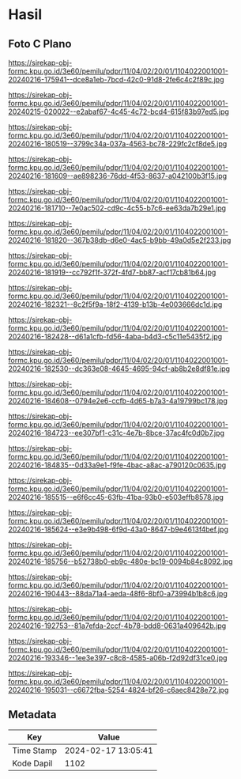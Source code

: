 # Hasil

## Foto C Plano

https://sirekap-obj-formc.kpu.go.id/3e60/pemilu/pdpr/11/04/02/20/01/1104022001001-20240216-175941--dce8a1eb-7bcd-42c0-91d8-2fe6c4c2f89c.jpg

https://sirekap-obj-formc.kpu.go.id/3e60/pemilu/pdpr/11/04/02/20/01/1104022001001-20240215-020022--e2abaf67-4c45-4c72-bcd4-615f83b97ed5.jpg

https://sirekap-obj-formc.kpu.go.id/3e60/pemilu/pdpr/11/04/02/20/01/1104022001001-20240216-180519--3799c34a-037a-4563-bc78-229fc2cf8de5.jpg

https://sirekap-obj-formc.kpu.go.id/3e60/pemilu/pdpr/11/04/02/20/01/1104022001001-20240216-181609--ae898236-76dd-4f53-8637-a042100b3f15.jpg

https://sirekap-obj-formc.kpu.go.id/3e60/pemilu/pdpr/11/04/02/20/01/1104022001001-20240216-181710--7e0ac502-cd9c-4c55-b7c6-ee63da7b29e1.jpg

https://sirekap-obj-formc.kpu.go.id/3e60/pemilu/pdpr/11/04/02/20/01/1104022001001-20240216-181820--367b38db-d6e0-4ac5-b9bb-49a0d5e2f233.jpg

https://sirekap-obj-formc.kpu.go.id/3e60/pemilu/pdpr/11/04/02/20/01/1104022001001-20240216-181919--cc792f1f-372f-4fd7-bb87-acf17cb81b64.jpg

https://sirekap-obj-formc.kpu.go.id/3e60/pemilu/pdpr/11/04/02/20/01/1104022001001-20240216-182321--8c2f5f9a-18f2-4139-b13b-4e003666dc1d.jpg

https://sirekap-obj-formc.kpu.go.id/3e60/pemilu/pdpr/11/04/02/20/01/1104022001001-20240216-182428--d61a1cfb-fd56-4aba-b4d3-c5c11e5435f2.jpg

https://sirekap-obj-formc.kpu.go.id/3e60/pemilu/pdpr/11/04/02/20/01/1104022001001-20240216-182530--dc363e08-4645-4695-94cf-ab8b2e8df81e.jpg

https://sirekap-obj-formc.kpu.go.id/3e60/pemilu/pdpr/11/04/02/20/01/1104022001001-20240216-184608--0794e2e6-ccfb-4d65-b7a3-4a19799bc178.jpg

https://sirekap-obj-formc.kpu.go.id/3e60/pemilu/pdpr/11/04/02/20/01/1104022001001-20240216-184723--ee307bf1-c31c-4e7b-8bce-37ac4fc0d0b7.jpg

https://sirekap-obj-formc.kpu.go.id/3e60/pemilu/pdpr/11/04/02/20/01/1104022001001-20240216-184835--0d33a9e1-f9fe-4bac-a8ac-a790120c0635.jpg

https://sirekap-obj-formc.kpu.go.id/3e60/pemilu/pdpr/11/04/02/20/01/1104022001001-20240216-185515--e6f6cc45-63fb-41ba-93b0-e503effb8578.jpg

https://sirekap-obj-formc.kpu.go.id/3e60/pemilu/pdpr/11/04/02/20/01/1104022001001-20240216-185624--e3e9b498-6f9d-43a0-8647-b9e4613f4bef.jpg

https://sirekap-obj-formc.kpu.go.id/3e60/pemilu/pdpr/11/04/02/20/01/1104022001001-20240216-185756--b52738b0-eb9c-480e-bc19-0094b84c8092.jpg

https://sirekap-obj-formc.kpu.go.id/3e60/pemilu/pdpr/11/04/02/20/01/1104022001001-20240216-190443--88da71a4-aeda-48f6-8bf0-a73994b1b8c6.jpg

https://sirekap-obj-formc.kpu.go.id/3e60/pemilu/pdpr/11/04/02/20/01/1104022001001-20240216-192753--81a7efda-2ccf-4b78-bdd8-0631a409642b.jpg

https://sirekap-obj-formc.kpu.go.id/3e60/pemilu/pdpr/11/04/02/20/01/1104022001001-20240216-193346--1ee3e397-c8c8-4585-a06b-f2d92df31ce0.jpg

https://sirekap-obj-formc.kpu.go.id/3e60/pemilu/pdpr/11/04/02/20/01/1104022001001-20240216-195031--c6672fba-5254-4824-bf26-c6aec8428e72.jpg


## Metadata

| Key        | Value               |
| ---------- | ------------------- |
| Time Stamp | 2024-02-17 13:05:41 |
| Kode Dapil | 1102                |



